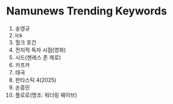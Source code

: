 # Namunews Trending Keywords

1. 송영규
2. lck
3. 헐크 호건
4. 전지적 독자 시점(영화)
5. 시드(젠레스 존 제로)
6. 카프카
7. 태국
8. 판타스틱 4(2025)
9. 손흥민
10. 플로로(명조: 워더링 웨이브)